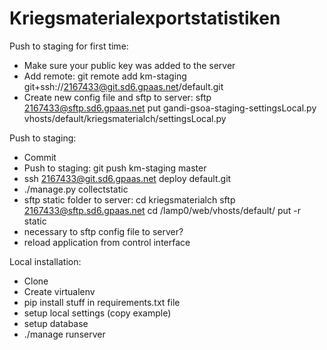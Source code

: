 Kriegsmaterialexportstatistiken
===============================

Push to staging for first time:
* Make sure your public key was added to the server
* Add remote: git remote add km-staging git+ssh://2167433@git.sd6.gpaas.net/default.git
* Create new config file and sftp to server:
sftp 2167433@sftp.sd6.gpaas.net
put gandi-gsoa-staging-settingsLocal.py vhosts/default/kriegsmaterialch/settingsLocal.py

Push to staging:
* Commit
* Push to staging: git push km-staging master
* ssh 2167433@git.sd6.gpaas.net deploy default.git
* ./manage.py collectstatic
* sftp static folder to server:
cd kriegsmaterialch
sftp 2167433@sftp.sd6.gpaas.net
cd /lamp0/web/vhosts/default/
put -r static
* necessary to sftp config file to server?
* reload application from control interface

Local installation:
* Clone
* Create virtualenv
* pip install stuff in requirements.txt file
* setup local settings (copy example)
* setup database
* ./manage runserver
